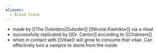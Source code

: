 ```yaml
---
aliases:
  - Blood Stone
---
```

- made by [[The Outsiders|Outsider]] [[Nicolai Kadnikov]] via a ritual
- successfully replicated by [[Dr. Cantor]] according to [[Chalmers]]
- when in contact with [[Vitae]] will grow to consume that vitae. Can effectively turn a vampire to stone from the inside